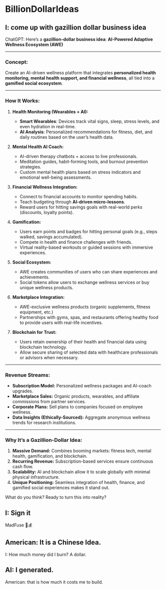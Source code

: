 # BillionDollarIdeas

## I: come up with gazillion dollar business idea

ChatGPT: Here’s a **gazillion-dollar business idea**: **AI-Powered Adaptive Wellness Ecosystem (AWE)**  

---

### Concept:  
Create an AI-driven wellness platform that integrates **personalized health monitoring, mental health support, and financial wellness**, all tied into a **gamified social ecosystem**.  

---

### How It Works:  

1. **Health Monitoring (Wearables + AI):**  
   - **Smart Wearables**: Devices track vital signs, sleep, stress levels, and even hydration in real-time.  
   - **AI Analysis**: Personalized recommendations for fitness, diet, and daily routines based on the user’s health data.  

2. **Mental Health AI Coach:**  
   - AI-driven therapy chatbots + access to live professionals.  
   - Meditation guides, habit-forming tools, and burnout prevention strategies.  
   - Custom mental health plans based on stress indicators and emotional well-being assessments.  

3. **Financial Wellness Integration:**  
   - Connect to financial accounts to monitor spending habits.  
   - Teach budgeting through **AI-driven micro-lessons**.  
   - Reward users for hitting savings goals with real-world perks (discounts, loyalty points).  

4. **Gamification:**  
   - Users earn points and badges for hitting personal goals (e.g., steps walked, savings accumulated).  
   - Compete in health and finance challenges with friends.  
   - Virtual reality-based workouts or guided sessions with immersive experiences.  

5. **Social Ecosystem:**  
   - AWE creates communities of users who can share experiences and achievements.  
   - Social tokens allow users to exchange wellness services or buy unique wellness products.  

6. **Marketplace Integration:**  
   - AWE-exclusive wellness products (organic supplements, fitness equipment, etc.)  
   - Partnerships with gyms, spas, and restaurants offering healthy food to provide users with real-life incentives.  

7. **Blockchain for Trust:**  
   - Users retain ownership of their health and financial data using blockchain technology.  
   - Allow secure sharing of selected data with healthcare professionals or advisors when necessary.  

---

### Revenue Streams:  

- **Subscription Model:** Personalized wellness packages and AI-coach upgrades.  
- **Marketplace Sales:** Organic products, wearables, and affiliate commissions from partner services.  
- **Corporate Plans:** Sell plans to companies focused on employee wellness.  
- **Data Insights (Ethically-Sourced):** Aggregate anonymous wellness trends for research institutions.  

---

### Why It’s a Gazillion-Dollar Idea:  

1. **Massive Demand:** Combines booming markets: fitness tech, mental health, gamification, and blockchain.  
2. **Recurring Revenue:** Subscription-based services ensure continuous cash flow.  
3. **Scalability:** AI and blockchain allow it to scale globally with minimal physical infrastructure.  
4. **Unique Positioning:** Seamless integration of health, finance, and gamified social experiences makes it stand out.  

What do you think? Ready to turn this into reality?

## I: Sign it

MadFuse 🚀💰

## American: It is a Chinese Idea.

I: How much money did I burn? A dollar.

## AI: I generated.

American: that is how much it costs me to build.
